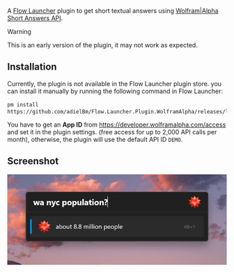 A [Flow Launcher](https://github.com/Flow-Launcher/Flow.Launcher) plugin to get short textual answers using [Wolfram|Alpha Short Answers API](https://products.wolframalpha.com/short-answers-api/documentation/).

> [!WARNING]
> This is an early version of the plugin, it may not work as expected. 

## Installation

Currently, the plugin is not available in the Flow Launcher plugin store. you can install it manually by running the following command in Flow Launcher:

```
pm install https://github.com/adielBm/Flow.Launcher.Plugin.WolframAlpha/releases/latest/download/Flow.Launcher.Plugin.WolframAlpha.zip
```

You have to get an **App ID** from https://developer.wolframalpha.com/access and set it in the plugin settings. (free access for up to 2,000 API calls per month), otherwise, the plugin will use the default API ID `DEMO`.

## Screenshot

![screenshot](screenshot.png)

